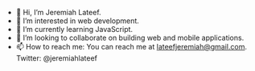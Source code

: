 - 👋 Hi, I’m Jeremiah Lateef.
- 👀 I’m interested in web development.
- 🌱 I’m currently learning JavaScript.
- 💞️ I’m looking to collaborate on building web and mobile applications.
- 📫 How to reach me: You can reach me at lateefjeremiah@gmail.com. Twitter: @jeremiahlateef

<!---
Jerryl-597/Jerryl-597 is a ✨ special ✨ repository because its `README.md` (this file) appears on your GitHub profile.
You can click the Preview link to take a look at your changes.
--->
